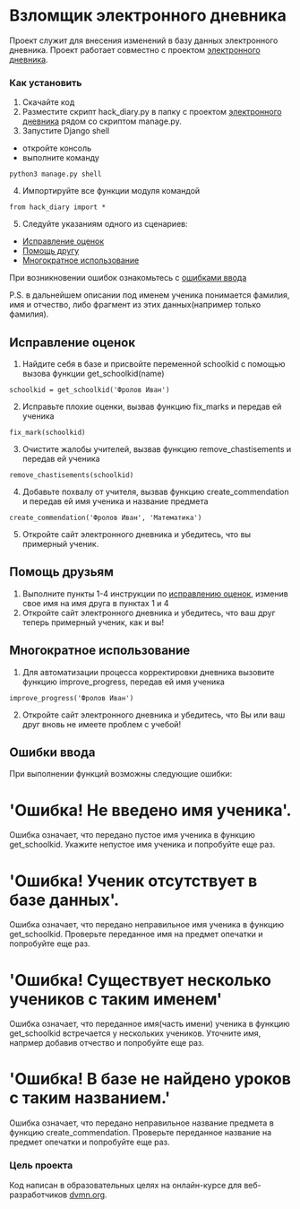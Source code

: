 # Взломщик электронного дневника

Проект служит для внесения изменений в базу данных электронного дневника.
Проект работает совместно с проектом [электронного дневника](https://github.com/devmanorg/e-diary/tree/master).

### Как установить

1. Скачайте код
2. Разместите скрипт hack_diary.py в папку с проектом [электронного дневника](https://github.com/devmanorg/e-diary/tree/master) рядом со скриптом manage.py.
3. Запустите Django shell
- откройте консоль
- выполните команду
```
python3 manage.py shell
```
4. Импортируйте все функции модуля командой
```
from hack_diary import *
```
5. Следуйте указаниям одного из сценариев:
- [Исправление оценок](#Исправление-оценок)
- [Помощь другу](#Помощь-другу)
- [Многократное использование](#Многократное-использование)

При возникновении ошибок ознакомьтесь с [ошибками ввода](#Ошибки-ввода)

P.S. в дальнейшем описании под именем ученика понимается фамилия, имя и отчество, либо фрагмент из этих данных(например только фамилия).


## Исправление оценок

1. Найдите себя в базе и присвойте переменной schoolkid c помощью вызова функции get_schoolkid(name)
```
schoolkid = get_schoolkid('Фролов Иван')
```
2. Исправьте плохие оценки, вызвав функцию fix_marks и передав ей ученика
```
fix_mark(schoolkid)
```
3. Очистите жалобы учителей, вызвав функцию remove_chastisements и передав ей ученика
```
remove_chastisements(schoolkid)
```
4. Добавьте похвалу от учителя, вызвав функцию create_commendation и передав ей имя ученика и название предмета
```
create_commendation('Фролов Иван', 'Математика')
```
5. Откройте сайт электронного дневника и убедитесь, что вы примерный ученик.

## Помощь друзьям

1. Выполните пункты 1-4 инструкции по [исправлению оценок](#Исправление-оценок), изменив свое имя на имя друга в пунктах 1 и 4
2. Откройте сайт электронного дневника и убедитесь, что ваш друг теперь примерный ученик, как и вы!

## Многократное использование

1. Для автоматизации процесса корректировки дневника вызовите функцию improve_progress, передав ей имя ученика
```
improve_progress('Фролов Иван')
```
2. Откройте сайт электронного дневника и убедитесь, что Вы или ваш друг вновь не имеете проблем с учебой!

## Ошибки ввода

При выполнении функций возможны следующие ошибки:
# 'Ошибка! Не введено имя ученика'.
Ошибка означает, что передано пустое имя ученика в функцию get_schoolkid.
Укажите непустое имя ученика и попробуйте еще раз.
# 'Ошибка! Ученик отсутствует в базе данных'.
Ошибка означает, что передано неправильное имя ученика в функцию get_schoolkid.
Проверьте переданное имя на предмет опечатки и попробуйте еще раз.
# 'Ошибка! Существует несколько учеников с таким именем'
Ошибка означает, что переданное имя(часть имени) ученика в функцию get_schoolkid встречается у нескольких учеников.
Уточните имя, напрмер добавив отчество и попробуйте еще раз.
# 'Ошибка! В базе не найдено уроков с таким названием.'
Ошибка означает, что передано неправильное название предмета в функцию create_commendation.
Проверьте переданное название на предмет опечатки и попробуйте еще раз.

### Цель проекта

Код написан в образовательных целях на онлайн-курсе для веб-разработчиков [dvmn.org](https://dvmn.org/).